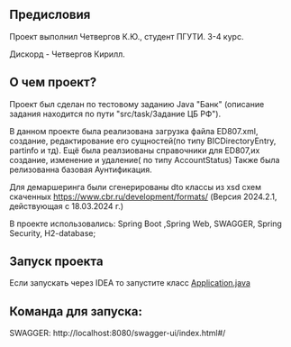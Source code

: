 ## Предисловия
Проект выполнил Четвергов К.Ю., студент ПГУТИ. 3-4 курс.

Дискорд - Четвергов Кирилл.

## О чем проект?
Проект был сделан по тестовому заданию Java "Банк" (описание задания находится по пути "src/task/Задание ЦБ РФ").

В данном проекте была реализована загрузка файла ED807.xml, создание, редактирование его сущностей(по типу BICDirectoryEntry, partinfo и тд).
Ещё была реалзиованы справочники для ED807,их создание, изменение и удаление( по типу AccountStatus)
Также была релизованна базовая Аунтификация.

Для демаршеринга были сгенерированы dto классы из xsd схем скаченных https://www.cbr.ru/development/formats/ (Версия 2024.2.1, действующая с 18.03.2024 г.)

В проекте использовались:
Spring Boot ,Spring Web, SWAGGER, Spring Security, H2-database;
## Запуск проекта
Если запускать через IDEA то запустите класс [Application.java](main%2Fjava%2Fcom%2Fbank%2FApplication.java)


## Команда для запуска:


SWAGGER: http://localhost:8080/swagger-ui/index.html#/